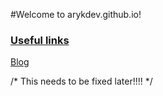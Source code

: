 #Welcome to arykdev.github.io!

<h3><u>Useful links</u></h3>
<a href=blog.md>Blog</a>

/* This needs to be fixed later!!!! */